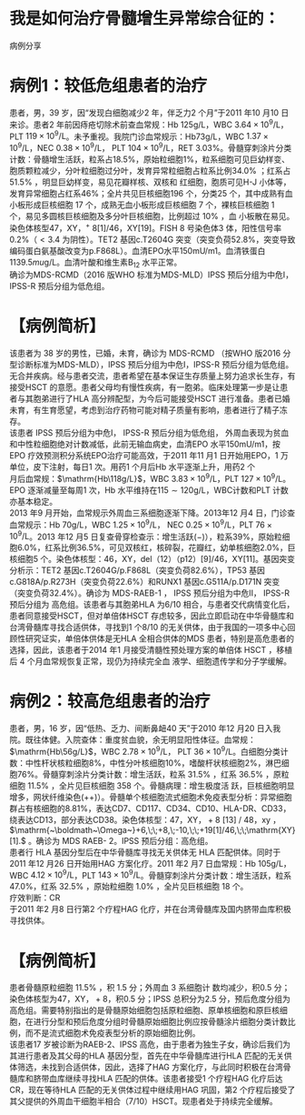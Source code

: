 # 我是如何治疗骨髓增生异常综合征的：  
病例分享  
# 病例1：较低危组患者的治疗  
患者，男，39 岁，因“发现白细胞减少2 年，伴乏力2 个月”于2011 年10 月10 日来诊。患者2 年前因痔疮切除术前查血常规：Hb $125\mathrm{g/L}$，WBC $3.64\times10^{9}/\mathrm{L}$，PLT $119\times10^{9}/\mathrm{L}$。未予重视。我院门诊血常规示：Hb$73\mathrm{g/L}$，WBC $1.37\times10^{9}/\mathrm{L}$，NEC $0.38\times10^{9}/\mathrm{L}$， PLT $104\times10^{9}/\mathrm{L}$，RET $3.03\%$。骨髓穿刺涂片分类计数：骨髓增生活跃，粒系占$18.5\%$，原始粒细胞$1\%$，粒系细胞可见巨幼样变、胞质颗粒减少，分叶粒细胞过分叶，发育异常粒细胞占粒系比例$34.0\%$ ；红系占 $51.5\%$ ，明显巨幼样变，易见花瓣样核、双核和 红细胞，胞质可见H-J 小体等，发育异常细胞占红系$46\%$；全片共见巨核细胞196 个，分类25 个，其中成熟有血小板形成巨核细胞 17  个，成熟无血小板形成巨核细胞 7  个，裸核巨核细胞 1  
个，易见多圆核巨核细胞及多分叶巨核细胞，比例超过 $10\%$ ，血 小板散在易见。染色体核型47，XY，$^+$ 8[1]/46，XY[19]。FISH 8 号染色体3 体，阳性信号率$0.2\%$（$<3.4$ 为阴性）。TET2 基因c.T2604G 突变（突变负荷$52.8\%$，突变导致编码蛋白氨基酸改变为p.F868L）。血清EPO水平$150\mathrm{mU/m}1$。血清铁蛋白$1139.5mu\mathrm{g/L}$。血清叶酸和维生素$\mathrm{B}_{12}$ 水平正常。  
确诊为MDS-RCMD（2016 版WHO 标准为MDS-MLD）IPSS  预后分组为中危Ⅰ， IPSS-R  预后分组为低危组。  
# 【病例简析】  
该患者为 38  岁的男性，已婚，未育，确诊为 MDS-RCMD （按WHO 版2016 分型诊断标准为MDS-MLD），IPSS 预后分组为中危Ⅰ，IPSS-R 预后分组为低危组。无合并疾病。经与患者交流，患者希望在基本保证生存质量上努力追求长生存，有接受HSCT 的意愿。患者父母均有慢性疾病，有一胞弟。临床处理第一步是让患者与其胞弟进行了HLA 高分辨配型，为今后可能接受HSCT 进行准备。患者已婚未育，有生育愿望，考虑到治疗药物可能对精子质量有影响，患者进行了精子冻存。  
该患者 IPSS  预后分组为中危Ⅰ， IPSS-R  预后分组为低危组， 外周血表现为贫血和中性粒细胞绝对计数减低，此前无输血病史，血清EPO 水平$150\mathrm{mU/m}1$，按EPO 疗效预测积分系统EPO治疗可能高效，于2011 年11 月1 日开始用EPO，1 万单位，皮下注射，每日1 次。用药1 个月后Hb 水平逐渐上升，用药2 个  
月后血常规：$\mathrm{Hb\118g/L}$，WBC $3.83\times10^{9}/\mathrm{L}$，PLT $127\times10^{9}/\mathrm{L}$。EPO 逐渐减量至每周1 次，Hb 水平维持在$115\sim120\mathrm{g/L}$，WBC计数和PLT 计数亦基本稳定。  
2013 年9 月开始，血常规示外周血三系细胞逐渐下降。2013年12 月4 日，门诊查血常规示：Hb $70\mathrm{g/L}$，WBC $1.25\times10^{9}/\mathrm{L}$， NEC $0.25\times10^{9}/\mathrm{L}$，PLT $76\times10^{9}/\mathrm{L}$。2013 年12 月5 日复查骨穿检查示：增生活跃$(-)$），粒系$39\%$，原始粒细胞$6.0\%$，红系比例$36.5\%$，可见双核红，核碎裂，花瓣红，幼单核细胞$2.0\%$，巨核细胞5 个。染色体核型：46，XY，del（12）（p12）[9]/46，XY[11]。基因突变分析示：TET2 基因c.T2604G/p.F868L（突变负荷$82.6\%$），TP53 基因c.G818A/p.R273H（突变负荷$22.6\%$）和RUNX1 基因c.G511A/p.D171N 突变（突变负荷$32.4\%$）。确诊为 MDS-RAEB-1 ， IPSS  预后分组为中危Ⅱ， IPSS-R  预后分组为 高危组。该患者与其胞弟HLA 为6/10 相合，与患者交代病情变化后，患者同意接受HSCT，但对单倍体HSCT 存虑较多，因此立即启动在中华骨髓库和台湾骨髓库寻找合适供体，寻找到1 个8/10 的无关供体，由于我国的一项多中心回顾性研究证实，单倍体供体是无HLA 全相合供体的MDS 患者，特别是高危患者的选择，因此，该患者于2014 年1 月接受清髓性预处理方案的单倍体 HSCT ，移植后 4  个月血常规恢复正常，现仍为持续完全血 液学、细胞遗传学和分子学缓解。  
# 病例2：较高危组患者的治疗  
患者，男，16 岁，因“低热、乏力、间断鼻衄40 天”于2010 年12 月20 日入我院。既往体健。入院查体：重度贫血貌，余无明显阳性体征。血常规：$\mathrm{Hb\56g/L}$，WBC $2.78\times10^{9}/\mathrm{L}$， PLT $36\times10^{9}/\mathrm{L}$。白细胞分类计数：中性杆状核粒细胞$8\%$，中性分叶核细胞$10\%$，嗜酸杆状核细胞$2\%$，淋巴细胞$76\%$。骨髓穿刺涂片分类计数：增生活跃，粒系 $31.5\%$ ，红系 $36.5\%$ ，原粒 细胞   $11.5\%$ ，全片见巨核细胞 358  个。骨髓病理：增生极度活 跃，巨核细胞明显增多，网状纤维染色$(++)$）。骨髓单个核细胞流式细胞术免疫表型分析：异常细胞群占有核细胞的$8.81\%$，表达CD7、CD117、CD34、CD10、HLA-DR、CD33，绕表达CD13，部分表达CD38。染色体核型：47，XY，${}+8$ [13] / 48，xy ， $\mathrm{~\boldmath~\Omega~}+6,\;\;+8,\;-10,\;\;+19[1]/46,\;\;\mathrm{XY}[1].$ 。确诊为 MDS RAEB- 2。IPSS 预后分组：高危组。  
患者行 HLA  基因分型后在中华骨髓库寻找无关供体无 HLA 匹配供体。同时于2011 年12 月26 日开始用HAG 方案化疗。2011 年2 月7 日血常规：Hb $105\mathrm{g/L}$，WBC $4.12\times10^{9}/\mathrm{L}$，PLT $143\times10^{9}/\mathrm{L}$。骨髓穿刺涂片分类计数：增生活跃，粒系$47.0\%$，红系 $32.5\%$ ，原始粒细胞 $1.0\%$ ，全片见巨核细胞 18  个。  
疗效判断：$\mathrm{CR}$  
于2011 年2 月8 日行第2 个疗程HAG 化疗，并在台湾骨髓库及国内脐带血库积极寻找供体。  
# 【病例简析】  
患者骨髓原粒细胞 $11.5\%$ ，积 1.5  分；外周血 3  系细胞计 数均减少，积0.5 分；染色体核型为47，XY，${}+8$，积0.5 分；IPSS 总积分为2.5 分，预后危度分组为高危组。需要特别指出的是骨髓原始细胞包括原粒细胞、原单核细胞和原巨核细胞，在进行分型和预后危度分组时骨髓原始细胞比例应按骨髓涂片细胞分类计数比例，而不是流式细胞术免疫表型分析的原始细胞比例。  
该患者17 岁被诊断为RAEB-2、IPSS 高危，由于患者为独生子女，确诊后我们为其进行患者及其父母的HLA 基因分型，首先在中华骨髓库进行HLA 匹配的无关供体筛选，未找到合适供体，因此，选择了HAG 方案化疗，与此同时积极在台湾骨髓库和脐带血库继续寻找HLA 匹配的供体。该患者接受1 个疗程HAG 化疗后达CR，现在等待HLA 匹配的无关供体过程中继续用HAG 巩固，第2 个疗程后接受了其父提供的外周血干细胞半相合（7/10）HSCT。现患者处于持续完全缓解。  